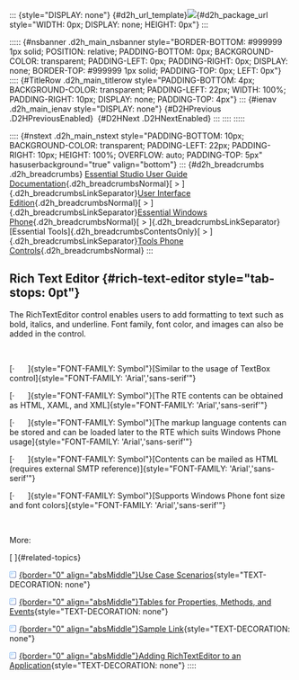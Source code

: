 ::: {style="DISPLAY: none"}
[](ms-xhelp:///?Id=d2h_url_template){#d2h_url_template}![](!package_url!){#d2h_package_url style="WIDTH: 0px; DISPLAY: none; HEIGHT: 0px"}
:::

::::: {#nsbanner .d2h_main_nsbanner style="BORDER-BOTTOM: #999999 1px solid; POSITION: relative; PADDING-BOTTOM: 0px; BACKGROUND-COLOR: transparent; PADDING-LEFT: 0px; PADDING-RIGHT: 0px; DISPLAY: none; BORDER-TOP: #999999 1px solid; PADDING-TOP: 0px; LEFT: 0px"}
:::: {#TitleRow .d2h_main_titlerow style="PADDING-BOTTOM: 4px; BACKGROUND-COLOR: transparent; PADDING-LEFT: 22px; WIDTH: 100%; PADDING-RIGHT: 10px; DISPLAY: none; PADDING-TOP: 4px"}
::: {#ienav .d2h_main_ienav style="DISPLAY: none"}
[](ms-xhelp:///?Id=3556868a-61ea-4d22-b63c-c81a014d4bea){#D2HPrevious .D2HPreviousEnabled}  [](ms-xhelp:///?Id=ce25389d-9f8f-46f6-9982-d813e15f8d81){#D2HNext .D2HNextEnabled}
:::
::::
:::::

:::: {#nstext .d2h_main_nstext style="PADDING-BOTTOM: 10px; BACKGROUND-COLOR: transparent; PADDING-LEFT: 22px; PADDING-RIGHT: 10px; HEIGHT: 100%; OVERFLOW: auto; PADDING-TOP: 5px" hasuserbackground="true" valign="bottom"}
::: {#d2h_breadcrumbs .d2h_breadcrumbs}
[Essential Studio User Guide Documentation](ms-xhelp:///?Id=12457748-09e3-4d74-a240-8e049cedf030){.d2h_breadcrumbsNormal}[ \> ]{.d2h_breadcrumbsLinkSeparator}[User Interface Edition](ms-xhelp:///?Id=c29296b7-531c-413b-a0ec-488ca1f7f669){.d2h_breadcrumbsNormal}[ \> ]{.d2h_breadcrumbsLinkSeparator}[Essential Windows Phone](ms-xhelp:///?Id=5ea1999c-4eff-4775-b84e-407dc825f555){.d2h_breadcrumbsNormal}[ \> ]{.d2h_breadcrumbsLinkSeparator}[Essential Tools]{.d2h_breadcrumbsContentsOnly}[ \> ]{.d2h_breadcrumbsLinkSeparator}[Tools Phone Controls](ms-xhelp:///?Id=785aeb70-aa68-45ce-9666-964f209e58fd){.d2h_breadcrumbsNormal}
:::

## Rich Text Editor {#rich-text-editor style="tab-stops: 0pt"}

The RichTextEditor control enables users to add formatting to text such as bold, italics, and underline. Font family, font color, and images can also be added in the control.

 

[·      ]{style="FONT-FAMILY: Symbol"}[Similar to the usage of TextBox control]{style="FONT-FAMILY: 'Arial','sans-serif'"}

[·      ]{style="FONT-FAMILY: Symbol"}[The RTE contents can be obtained as HTML, XAML, and XML]{style="FONT-FAMILY: 'Arial','sans-serif'"}

[·      ]{style="FONT-FAMILY: Symbol"}[The markup language contents can be stored and can be loaded later to the RTE which suits Windows Phone usage]{style="FONT-FAMILY: 'Arial','sans-serif'"}

[·      ]{style="FONT-FAMILY: Symbol"}[Contents can be mailed as HTML (requires external SMTP reference)]{style="FONT-FAMILY: 'Arial','sans-serif'"}

[·      ]{style="FONT-FAMILY: Symbol"}[Supports Windows Phone font size and font colors]{style="FONT-FAMILY: 'Arial','sans-serif'"}

 

More:

[ ]{#related-topics}

[![](button.gif){border="0" align="absMiddle"}Use Case Scenarios](ms-xhelp:///?Id=ce25389d-9f8f-46f6-9982-d813e15f8d81){style="TEXT-DECORATION: none"}

[![](button.gif){border="0" align="absMiddle"}Tables for Properties, Methods, and Events](ms-xhelp:///?Id=a4c6e1f7-e1dd-4067-9aa7-a148fb8195e3){style="TEXT-DECORATION: none"}

[![](button.gif){border="0" align="absMiddle"}Sample Link](ms-xhelp:///?Id=80348f7d-ae34-4507-b208-9004bb1cb5e2){style="TEXT-DECORATION: none"}

[![](button.gif){border="0" align="absMiddle"}Adding RichTextEditor to an Application](ms-xhelp:///?Id=0f5a3ad2-06b6-4dfb-a2cc-8262ee2b796a){style="TEXT-DECORATION: none"}
::::
